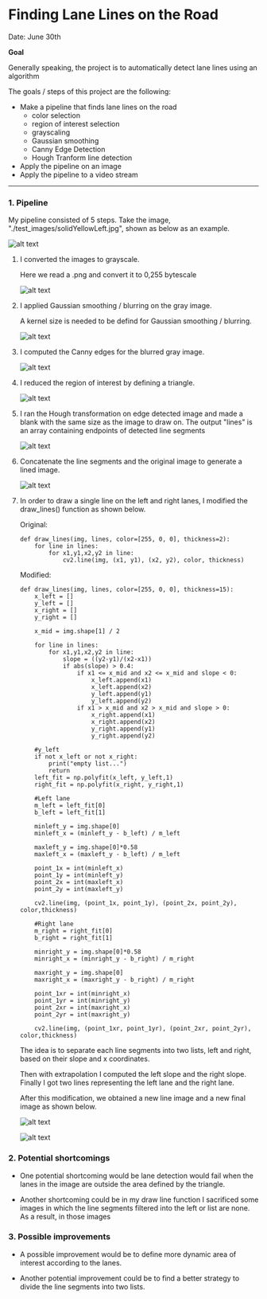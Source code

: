 # **Finding Lane Lines on the Road**

Date: June 30th

**Goal**

Generally speaking, the project is to automatically detect lane lines using an algorithm

The goals / steps of this project are the following:
* Make a pipeline that finds lane lines on the road
    * color selection
    * region of interest selection
    * grayscaling
    * Gaussian smoothing
    * Canny Edge Detection
    * Hough Tranform line detection
* Apply the pipeline on an image
* Apply the pipeline to a video stream


[//]: # (Image References)

[image_a1]: ./writeup/before_draw_lines_changed/initial_image.png

[image_a2]: ./writeup/before_draw_lines_changed/gray.png "Grayscale"

[image_a3]: ./writeup/before_draw_lines_changed/blur_gray.png "Grayscale"

[image_a4]: ./writeup/before_draw_lines_changed/canny_edges.png "Grayscale"

[image_a5]: ./writeup/before_draw_lines_changed/masked_edges.png "Grayscale"

[image_a6]: ./writeup/before_draw_lines_changed/line_segments.png "Grayscale"

[image_a7]: ./writeup/before_draw_lines_changed/final_image.png "Grayscale"

[image_b6]: ./writeup/after_draw_lines_changed/line_segments.png "Grayscale"

[image_b7]: ./writeup/after_draw_lines_changed/final_image.png "Grayscale"

---

### 1. Pipeline

My pipeline consisted of 5 steps. Take the image, "./test_images/solidYellowLeft.jpg", shown as below as an example.

![alt text][image_a1]

1) I converted the images to grayscale.

    Here we read a .png and convert it to 0,255 bytescale

    ![alt text][image_a2]

2) I applied Gaussian smoothing / blurring on the gray image.

    A kernel size is needed to be defind for Gaussian smoothing / blurring.

    ![alt text][image_a3]

3) I computed the Canny edges for the blurred gray image.

    ![alt text][image_a4]

4) I reduced the region of interest by defining a triangle.

    ![alt text][image_a5]

5) I ran the Hough transformation on edge detected image and made a blank with the same size as the image to draw on. The output "lines" is an array containing endpoints of detected line segments

    ![alt text][image_a6]

6) Concatenate the line segments and the original image to generate a lined image.

    ![alt text][image_a7]

7) In order to draw a single line on the left and right lanes, I modified the draw_lines() function as shown below.

    Original:

    ```
    def draw_lines(img, lines, color=[255, 0, 0], thickness=2):
        for line in lines:
            for x1,y1,x2,y2 in line:
                cv2.line(img, (x1, y1), (x2, y2), color, thickness)
    ```

    Modified:

    ```
    def draw_lines(img, lines, color=[255, 0, 0], thickness=15):
        x_left = []
        y_left = []
        x_right = []
        y_right = []

        x_mid = img.shape[1] / 2

        for line in lines:
            for x1,y1,x2,y2 in line:
                slope = ((y2-y1)/(x2-x1))
                if abs(slope) > 0.4:
                    if x1 <= x_mid and x2 <= x_mid and slope < 0:
                        x_left.append(x1)
                        x_left.append(x2)
                        y_left.append(y1)
                        y_left.append(y2)
                    if x1 > x_mid and x2 > x_mid and slope > 0:
                        x_right.append(x1)
                        x_right.append(x2)
                        y_right.append(y1)
                        y_right.append(y2)

        #y_left
        if not x_left or not x_right:
            print("empty list...")
            return
        left_fit = np.polyfit(x_left, y_left,1)
        right_fit = np.polyfit(x_right, y_right,1)

        #Left lane
        m_left = left_fit[0]
        b_left = left_fit[1]

        minleft_y = img.shape[0]
        minleft_x = (minleft_y - b_left) / m_left

        maxleft_y = img.shape[0]*0.58
        maxleft_x = (maxleft_y - b_left) / m_left

        point_1x = int(minleft_x)
        point_1y = int(minleft_y)
        point_2x = int(maxleft_x)
        point_2y = int(maxleft_y)

        cv2.line(img, (point_1x, point_1y), (point_2x, point_2y), color,thickness)

        #Right lane
        m_right = right_fit[0]
        b_right = right_fit[1]

        minright_y = img.shape[0]*0.58
        minright_x = (minright_y - b_right) / m_right

        maxright_y = img.shape[0]
        maxright_x = (maxright_y - b_right) / m_right

        point_1xr = int(minright_x)
        point_1yr = int(minright_y)
        point_2xr = int(maxright_x)
        point_2yr = int(maxright_y)

        cv2.line(img, (point_1xr, point_1yr), (point_2xr, point_2yr), color,thickness)
    ```

    The idea is to separate each line segments into two lists, left and right, based on their slope and x coordinates.

    Then with extrapolation I computed the left slope and the right slope. Finally I got two lines representing the left lane and the right lane.

    After this modification, we obtained a new line image and a new final image as shown below.

    ![alt text][image_b6]

    ![alt text][image_b7]

### 2. Potential shortcomings

- One potential shortcoming would be lane detection would fail when the lanes in the image are outside the area defined by the triangle.

- Another shortcoming could be in my draw line function I sacrificed some images in which the line segments filtered into the left or list are none. As a result, in those images

### 3. Possible improvements

- A possible improvement would be to define more dynamic area of interest according to the lanes.

- Another potential improvement could be to find a better strategy to divide the line segments into two lists.
